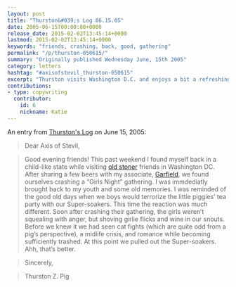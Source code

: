 ```yaml
---
layout: post
title: "Thurston&#039;s Log 06.15.05"
date: 2005-06-15T00:00:00+0000
release_date: 2015-02-02T13:45:14+0000
lastmod: 2015-02-02T13:45:14+0000
keywords: "friends, crashing, back, good, gathering"
permalink: "/p/thurston-050615/"
summary: "Originally published Wednesday June, 15th 2005"
category: letters
hashtag: "#axisofstevil_thurston-050615"
excerpt: "Thurston visits Washington D.C. and enjoys a bit a refreshing nostalgia."
contributions:
- type: copywriting
  contributor:
    id: 6
    nickname: Katie
---
```


An entry from [Thurston's Log](/p/thurston) on June 15, 2005:

> Dear Axis of Stevil,

> Good evening friends! This past weekend I found myself back in a child-like state while visiting [old stoner](https://d3e878vmunx8cm.cloudfront.net/assets/stoner.jpg) friends in Washington DC. After sharing a few beers with my associate, [Garfield](https://d3e878vmunx8cm.cloudfront.net/assets/garfield[crickets].jpg), we found ourselves crashing a “Girls Night” gathering. I was immdediatly brought back to my youth and some old memories. I was reminded of the good old days when we boys would terrorize the little piggies’ tea party with our Super-soakers. This time the reaction was much different. Soon after crashing their gathering, the girls weren’t squealing with anger, but shoving girlie flicks and wine in our snouts. Before we knew it we had seen cat fights (which are quite odd from a pig’s perspective), a midlife crisis, and romance while becoming sufficiently trashed. At this point we pulled out the Super-soakers. Ahh, that’s better.

> Sincerely,

> Thurston Z. Pig
